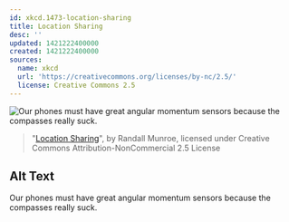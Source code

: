 ```yaml
---
id: xkcd.1473-location-sharing
title: Location Sharing
desc: ''
updated: 1421222400000
created: 1421222400000
sources:
  name: xkcd
  url: 'https://creativecommons.org/licenses/by-nc/2.5/'
  license: Creative Commons 2.5
---
```

![Our phones must have great angular momentum sensors because the compasses really suck.](https://imgs.xkcd.com/comics/location_sharing.png)
> "[Location Sharing](https://xkcd.com/1473/)", by Randall Munroe, licensed under Creative Commons Attribution-NonCommercial 2.5 License

## Alt Text
Our phones must have great angular momentum sensors because the compasses really suck.
